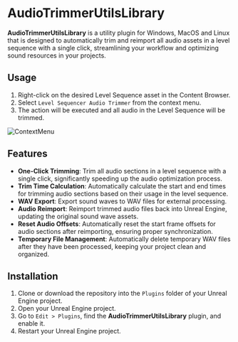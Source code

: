 # AudioTrimmerUtilsLibrary

**AudioTrimmerUtilsLibrary** is a utility plugin for Windows, MacOS and Linux that is designed to automatically trim and reimport all audio assets in a level sequence with a single click, streamlining your workflow and optimizing sound resources in your projects.

## Usage

1. Right-click on the desired Level Sequence asset in the Content Browser.
2. Select `Level Sequencer Audio Trimmer` from the context menu.
3. The action will be executed and all audio in the Level Sequence will be trimmed.

![ContextMenu](https://github.com/user-attachments/assets/116b4a7f-6d19-4354-9013-0dfc3c8f6358)

## Features

- **One-Click Trimming**: Trim all audio sections in a level sequence with a single click, significantly speeding up the audio optimization process.
- **Trim Time Calculation**: Automatically calculate the start and end times for trimming audio sections based on their usage in the level sequence.
- **WAV Export**: Export sound waves to WAV files for external processing.
- **Audio Reimport**: Reimport trimmed audio files back into Unreal Engine, updating the original sound wave assets.
- **Reset Audio Offsets**: Automatically reset the start frame offsets for audio sections after reimporting, ensuring proper synchronization.
- **Temporary File Management**: Automatically delete temporary WAV files after they have been processed, keeping your project clean and organized.

## Installation

1. Clone or download the repository into the `Plugins` folder of your Unreal Engine project.
2. Open your Unreal Engine project.
3. Go to `Edit > Plugins`, find the **AudioTrimmerUtilsLibrary** plugin, and enable it.
4. Restart your Unreal Engine project.

